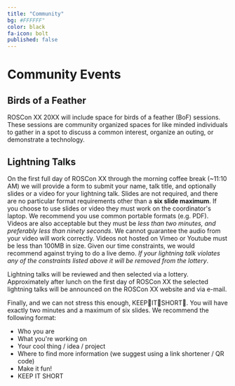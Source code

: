 ```yaml
---
title: "Community"
bg: #FFFFFF"
color: black
fa-icon: bolt
published: false
---
```



# Community Events

## Birds of a Feather

ROSCon XX 20XX will include space for birds of a feather (BoF) sessions.
These sessions are community organized spaces for like minded individuals to gather in a spot to discuss a common interest, organize an outing, or demonstrate a technology. 


## Lightning Talks 


On the first full day of ROSCon XX through the morning coffee break (~11:10 AM) we will provide a form to submit your name, talk title, and optionally slides or a video for your lightning talk.
Slides are not required, and there are no particular format requirements other than a **six slide maximum**.
If you choose to use slides or video they must work on the coordinator's laptop.
We recommend you use common portable formats (e.g. PDF).
Videos are also acceptable but they must be *less than two minutes, and preferably less than ninety seconds*.
We cannot guarantee the audio from your video will work correctly.
Videos not hosted on Vimeo or Youtube must be less than 100MB in size.
Given our time constraints, we would recommend against trying to do a live demo.
_If your lightning talk violates any of the constraints listed above it will be removed from the lottery_. 

Lightning talks will be reviewed and then selected via a lottery.
Approximately after lunch on the first day of ROSCon XX the selected lightning talks will be announced on the ROSCon XX website and via e-mail. 

Finally, and we can not stress this enough, KEEP👏IT👏SHORT👏.
You will have exactly two minutes and a maximum of six slides.
We recommend the following format:

* Who you are
* What you're working on
* Your cool thing / idea / project
* Where to find more information (we suggest using a link shortener / QR code)
* Make it fun!
* KEEP IT SHORT 
